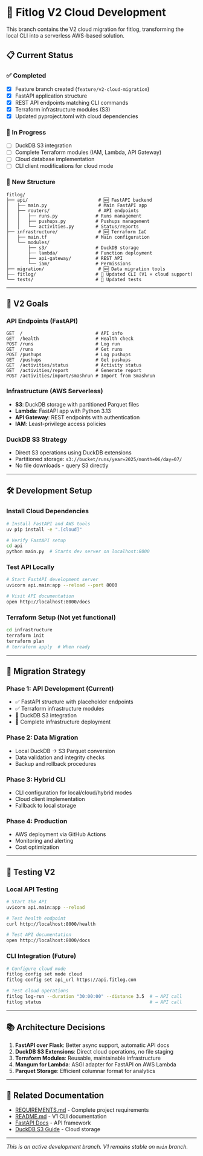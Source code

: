 # 🚀 Fitlog V2 Cloud Development

This branch contains the V2 cloud migration for fitlog, transforming the local CLI into a serverless AWS-based solution.

## 📋 **Current Status**

### ✅ **Completed**
- [x] Feature branch created (`feature/v2-cloud-migration`)
- [x] FastAPI application structure
- [x] REST API endpoints matching CLI commands
- [x] Terraform infrastructure modules (S3)
- [x] Updated pyproject.toml with cloud dependencies

### 🚧 **In Progress**
- [ ] DuckDB S3 integration
- [ ] Complete Terraform modules (IAM, Lambda, API Gateway)
- [ ] Cloud database implementation
- [ ] CLI client modifications for cloud mode

### 📂 **New Structure**

```
fitlog/
├── api/                          # 🆕 FastAPI backend
│   ├── main.py                   # Main FastAPI app
│   ├── routers/                  # API endpoints
│   │   ├── runs.py              # Runs management
│   │   ├── pushups.py           # Pushups management
│   │   └── activities.py        # Status/reports
├── infrastructure/               # 🆕 Terraform IaC
│   ├── main.tf                  # Main configuration
│   └── modules/
│       ├── s3/                  # DuckDB storage
│       ├── lambda/              # Function deployment
│       ├── api-gateway/         # REST API
│       └── iam/                 # Permissions
├── migration/                    # 🆕 Data migration tools
├── fitlog/                      # 📝 Updated CLI (V1 + cloud support)
└── tests/                       # 📝 Updated tests
```

---

## 🎯 **V2 Goals**

### **API Endpoints** (FastAPI)
```
GET  /                           # API info
GET  /health                     # Health check
POST /runs                       # Log run
GET  /runs                       # Get runs
POST /pushups                    # Log pushups  
GET  /pushups                    # Get pushups
GET  /activities/status          # Activity status
GET  /activities/report          # Generate report
POST /activities/import/smashrun # Import from Smashrun
```

### **Infrastructure** (AWS Serverless)
- **S3**: DuckDB storage with partitioned Parquet files
- **Lambda**: FastAPI app with Python 3.13
- **API Gateway**: REST endpoints with authentication
- **IAM**: Least-privilege access policies

### **DuckDB S3 Strategy**
- Direct S3 operations using DuckDB extensions
- Partitioned storage: `s3://bucket/runs/year=2025/month=06/day=07/`
- No file downloads - query S3 directly

---

## 🛠️ **Development Setup**

### **Install Cloud Dependencies**
```bash
# Install FastAPI and AWS tools
uv pip install -e ".[cloud]"

# Verify FastAPI setup
cd api
python main.py  # Starts dev server on localhost:8000
```

### **Test API Locally**
```bash
# Start FastAPI development server
uvicorn api.main:app --reload --port 8000

# Visit API documentation
open http://localhost:8000/docs
```

### **Terraform Setup** (Not yet functional)
```bash
cd infrastructure
terraform init
terraform plan
# terraform apply  # When ready
```

---

## 🔄 **Migration Strategy**

### **Phase 1: API Development** (Current)
- ✅ FastAPI structure with placeholder endpoints
- ✅ Terraform infrastructure modules
- 🚧 DuckDB S3 integration
- 🚧 Complete infrastructure deployment

### **Phase 2: Data Migration**
- Local DuckDB → S3 Parquet conversion
- Data validation and integrity checks
- Backup and rollback procedures

### **Phase 3: Hybrid CLI**
- CLI configuration for local/cloud/hybrid modes
- Cloud client implementation
- Fallback to local storage

### **Phase 4: Production**
- AWS deployment via GitHub Actions
- Monitoring and alerting
- Cost optimization

---

## 🧪 **Testing V2**

### **Local API Testing**
```bash
# Start the API
uvicorn api.main:app --reload

# Test health endpoint
curl http://localhost:8000/health

# Test API documentation
open http://localhost:8000/docs
```

### **CLI Integration** (Future)
```bash
# Configure cloud mode
fitlog config set mode cloud
fitlog config set api_url https://api.fitlog.com

# Test cloud operations
fitlog log-run --duration "30:00:00" --distance 3.5  # → API call
fitlog status                                        # → API call
```

---

## 📚 **Architecture Decisions**

1. **FastAPI over Flask**: Better async support, automatic API docs
2. **DuckDB S3 Extensions**: Direct cloud operations, no file staging
3. **Terraform Modules**: Reusable, maintainable infrastructure
4. **Mangum for Lambda**: ASGI adapter for FastAPI on AWS Lambda
5. **Parquet Storage**: Efficient columnar format for analytics

---

## 🔗 **Related Documentation**

- [REQUIREMENTS.md](REQUIREMENTS.md) - Complete project requirements
- [README.md](README.md) - V1 CLI documentation
- [FastAPI Docs](https://fastapi.tiangolo.com/) - API framework
- [DuckDB S3 Guide](https://duckdb.org/docs/guides/import/s3_import.html) - Cloud storage

---

*This is an active development branch. V1 remains stable on `main` branch.* 